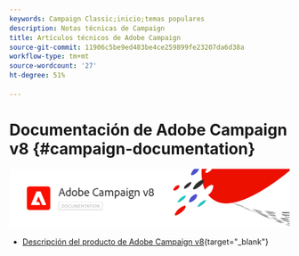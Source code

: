 ```yaml
---
keywords: Campaign Classic;inicio;temas populares
description: Notas técnicas de Campaign
title: Artículos técnicos de Adobe Campaign
source-git-commit: 11906c5be9ed483be4ce259899fe23207da6d38a
workflow-type: tm+mt
source-wordcount: '27'
ht-degree: 51%

---
```


# Documentación de Adobe Campaign v8 {#campaign-documentation}

![](assets/banner-documentationv8.png)

* [Descripción del producto de Adobe Campaign v8](https://helpx.adobe.com/es/legal/product-descriptions/adobe-campaign-managed-cloud-services.html){target=&quot;_blank&quot;}
